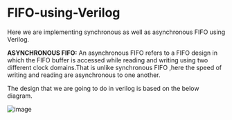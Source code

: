 # FIFO-using-Verilog

Here we are implementing synchronous as well as asynchronous FIFO using Verilog.

**ASYNCHRONOUS FIFO:**
An asynchronous FIFO refers to a FIFO design in which the FIFO buffer is accessed while reading and writing 
using two different clock domains.That is unlike synchronous FIFO ,here the speed of writing and reading are 
asynchronous to one another.

The design that we are going to do in verilog is based on the below diagram.

![image](https://user-images.githubusercontent.com/75901646/185785206-d911ef2e-0113-4292-a077-004142a57e61.png)

